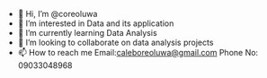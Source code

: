 - 👋 Hi, I’m @coreoluwa
- 👀 I’m interested in Data and its application
- 🌱 I’m currently learning Data Analysis
- 💞️ I’m looking to collaborate on data analysis projects
- 📫 How to reach me Email:caleboreoluwa@gmail.com
                      Phone No: 09033048968

<!---
coreoluwa/coreoluwa is a ✨ special ✨ repository because its `README.md` (this file) appears on your GitHub profile.
You can click the Preview link to take a look at your changes.
--->

